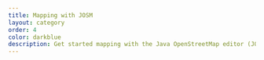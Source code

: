 ```yaml
---
title: Mapping with JOSM
layout: category
order: 4
color: darkblue
description: Get started mapping with the Java OpenStreetMap editor (JOSM) - a powerful and popular desktop editor for OpenStreetMap.
---
```

